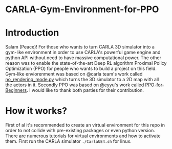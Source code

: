# CARLA-Gym-Environment-for-PPO
# Introduction
Salam (Peace)!
For those who wants to turn CARLA 3D simulator into a gym-like environment in order to use CARLA's powerful game engine and python API without need to have massive computational power. The other reason was to enable the state-of-the-art Deep RL algorithm Proximal Policy Optimization (PPO) for people who wants to build a project on this field. Gym-like enviorenment was based on @carla team's work called [no_rendering_mode.py](https://github.com/carla-simulator/carla/blob/master/PythonAPI/examples/no_rendering_mode.py) which turns the 3D simulator to a 2D map with all the actors in it. 
Secondly PPO was based on @eyyu's work called [PPO-for-Beginners](https://github.com/ericyangyu/PPO-for-Beginners). I would like to thank both parties for their contribution.

# How it works?
First of al it's recommended to create an virtual environment for this repo in order to not collide with pre-existing packages or even python version. There are numerous tutorials for virtual environments and how to activate them. 
First run the CARLA simulator ```./CarlaUE4.sh``` for linux.  
 
